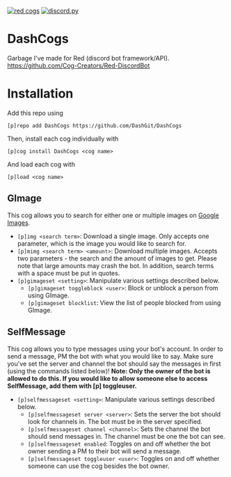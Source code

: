 [![red cogs](https://img.shields.io/badge/Red--DiscordBot-cogs-red.svg)](https://github.com/Cog-Creators/Red-DiscordBot/tree/V3/develop)
[![discord.py](https://img.shields.io/badge/discord-py-blue.svg)](https://github.com/Rapptz/discord.py)

# DashCogs

Garbage I've made for Red (discord bot framework/API). https://github.com/Cog-Creators/Red-DiscordBot

# Installation

Add this repo using

`[p]repo add DashCogs https://github.com/DashGit/DashCogs`

Then, install each cog individually with

`[p]cog install DashCogs <cog name>`

And load each cog with

`[p]load <cog name>`

## GImage

This cog allows you to search for either one or multiple images on [Google Images](https://images.google.com).

* `[p]img <search term>`: Download a single image. Only accepts one parameter, which is the image you would like to search for.
* `[p]mimg <search term> <amount>`: Download multiple images. Accepts two parameters - the search and the amount of images to get. Please note that large amounts may crash the bot. In addition, search terms with a space must be put in quotes.
* `[p]gimageset <setting>`: Manipulate various settings described below.
  * `[p]gimageset toggleblock <user>`: Block or unblock a person from using GImage.
  * `[p]gimageset blocklist`: View the list of people blocked from using GImage.
## SelfMessage

This cog allows you to type messages using your bot's account. In order to send a message, PM the bot with what you would like to say. Make sure you've set the server and channel the bot should say the messages in first (using the commands listed below)!
**Note: Only the owner of the bot is allowed to do this. If you would like to allow someone else to access SelfMessage, add them with [p] toggleuser.**
* `[p]selfmessageset <setting>`: Manipulate various settings described below.
  * `[p]selfmessageset server <server>`: Sets the server the bot should look for channels in. The bot must be in the server specified.
  * `[p]selfmessageset channel <channel>`: Sets the channel the bot should send messages in. The channel must be one the bot can see.
  * `[p]selfmessageset enabled`: Toggles on and off whether the bot owner sending a PM to their bot will send a message.
  * `[p]selfmessageset toggleuser <user>`: Toggles on and off whether someone can use the cog besides the bot owner.
